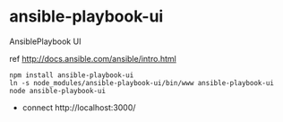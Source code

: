 # ansible-playbook-ui
AnsiblePlaybook UI

ref http://docs.ansible.com/ansible/intro.html

```
npm install ansible-playbook-ui
ln -s node_modules/ansible-playbook-ui/bin/www ansible-playbook-ui
node ansible-playbook-ui
```
* connect http://localhost:3000/
